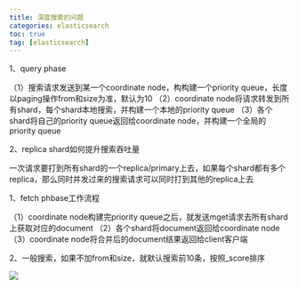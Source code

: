 ```yaml
---
title: 深度搜索的问题
categories: elasticsearch   
toc: true  
tag: [elasticsearch]
---
```





1、query phase

（1）搜索请求发送到某一个coordinate node，构构建一个priority queue，长度以paging操作from和size为准，默认为10
（2）coordinate node将请求转发到所有shard，每个shard本地搜索，并构建一个本地的priority queue
（3）各个shard将自己的priority queue返回给coordinate node，并构建一个全局的priority queue


2、replica shard如何提升搜索吞吐量

一次请求要打到所有shard的一个replica/primary上去，如果每个shard都有多个replica，那么同时并发过来的搜索请求可以同时打到其他的replica上去


1、fetch phbase工作流程

（1）coordinate node构建完priority queue之后，就发送mget请求去所有shard上获取对应的document
（2）各个shard将document返回给coordinate node
（3）coordinate node将合并后的document结果返回给client客户端

2、一般搜索，如果不加from和size，就默认搜索前10条，按照_score排序

![](/Users/chenyansong/Documents/note/images/es/fetch-phase.png)

